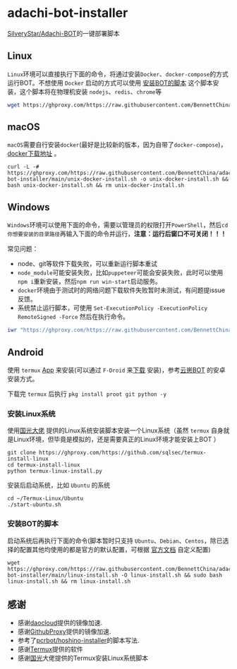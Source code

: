 # adachi-bot-installer

[SilveryStar/Adachi-BOT](https://github.com/SilveryStar/Adachi-BOT)的一键部署脚本

## Linux

`Linux`环境可以直接执行下面的命令，将通过安装`Docker`、`docker-compose`的方式运行BOT。不想使用 `Docker` 启动的方式可以使用 [安装BOT的脚本](#安装BOT的脚本)
这个脚本安装，这个脚本将在物理机安装 `nodejs`、`redis`、`chrome`等

```sh
wget https://ghproxy.com/https://raw.githubusercontent.com/BennettChina/adachi-bot-installer/main/unix-docker-install.sh -O unix-docker-install.sh && sudo bash unix-docker-install.sh && rm unix-docker-install.sh
```

## macOS

`macOS`需要自行安装`docker`(最好是比较新的版本，因为自带了`docker-compose`)，[docker下载地址](https://www.docker.com/get-started) 。

```shell
curl -L -# https://ghproxy.com/https://raw.githubusercontent.com/BennettChina/adachi-bot-installer/main/unix-docker-install.sh -o unix-docker-install.sh && bash unix-docker-install.sh && rm unix-docker-install.sh
```

## Windows

`Windows`环境可以使用下面的命令，需要以管理员的权限打开`PowerShell`，然后`cd 你想要安装的目录路径`再输入下面的命令并运行，**注意：运行后窗口不可关闭！！！**

常见问题：

- node、git等软件下载失败，可以重新运行脚本重试
- `node_module`可能安装失败，比如`puppeteer`可能会安装失败，此时可以使用`npm i`重新安装，然后`npm run win-start`启动服务。
- `docker`环境由于测试时的网络问题下载软件失败暂时未测试，有问题提issue反馈。
- 系统禁止运行脚本，可使用 `Set-ExecutionPolicy -ExecutionPolicy RemoteSigned -Force` 然后在执行命令。

```powershell
iwr "https://ghproxy.com/https://raw.githubusercontent.com/BennettChina/adachi-bot-installer/main/win-install.ps1" -O .\adachi_bot_install.ps1; .\adachi_bot_install.ps1; rm .\adachi_bot_install.ps1
```

## Android

使用 `termux` [App](https://github.com/termux/termux-app) 来安装(可以通过 `F-Droid`
来[下载](https://f-droid.org/en/packages/com.termux/) 安装)，参考[云崽BOT](https://github.com/Le-niao/Yunzai-Bot) 的安卓安装方式。

下载完 `termux` 后执行 `pkg install proot git python -y`

### 安装Linux系统

使用[国光大佬](https://github.com/sqlsec/termux-install-linux) 提供的Linux系统安装脚本安装一个Linux系统（虽然 `termux`
自身就是Linux环境，但毕竟是模拟的，还是需要真正的Linux环境才能安装上BOT ）

```shell
git clone https://ghproxy.com/https://github.com/sqlsec/termux-install-linux
cd termux-install-linux
python termux-linux-install.py
```

安装后启动系统，比如 `Ubuntu` 的系统

```shell
cd ~/Termux-Linux/Ubuntu
./start-ubuntu.sh
```

### 安装BOT的脚本

启动系统后再执行下面的命令(脚本暂时只支持 `Ubuntu`、`Debian`、`Centos`，除已选择的配置其他均使用的都是官方的默认配置，可根据 [官方文档](https://docs.adachi.top/config/)
自定义配置)

```shell
wget https://ghproxy.com/https://raw.githubusercontent.com/BennettChina/adachi-bot-installer/main/linux-install.sh -O linux-install.sh && sudo bash linux-install.sh && rm linux-install.sh
```

## 感谢

- 感谢[daocloud](https://get.daocloud.io/#install-compose)提供的镜像加速.
- 感谢[GithubProxy](https://ghproxy.com/)提供的镜像加速.
- 参考了[pcrbot/hoshino-installer](https://github.com/pcrbot/hoshino-installer)的脚本写法.
- 感谢[Termux](https://github.com/termux/termux-app)提供的软件
- 感谢[国光](https://github.com/sqlsec/termux-install-linux)大佬提供的Termux安装Linux系统脚本
